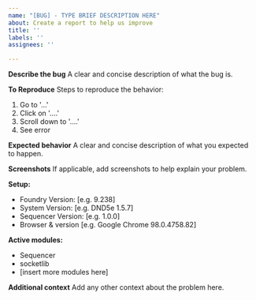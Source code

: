 ```yaml
---
name: "[BUG] - TYPE BRIEF DESCRIPTION HERE"
about: Create a report to help us improve
title: ''
labels: ''
assignees: ''

---
```


**Describe the bug**
A clear and concise description of what the bug is.

**To Reproduce**
Steps to reproduce the behavior:
1. Go to '...'
2. Click on '....'
3. Scroll down to '....'
4. See error

**Expected behavior**
A clear and concise description of what you expected to happen.

**Screenshots**
If applicable, add screenshots to help explain your problem.

**Setup:**
 - Foundry Version: [e.g. 9.238]
 - System Version: [e.g. DND5e 1.5.7]
 - Sequencer Version: [e.g. 1.0.0]
 - Browser & version [e.g. Google Chrome 98.0.4758.82]

**Active modules:**
 - Sequencer
 - socketlib
 - [insert more modules here]

**Additional context**
Add any other context about the problem here.
